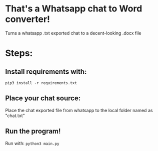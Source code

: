 # That's a Whatsapp chat to Word converter!
Turns a whatsapp .txt exported chat to a decent-looking .docx file

# Steps:
## Install requirements with:
`pip3 install -r requirements.txt`
## Place your chat source:
Place the chat exported file from whatsapp to the local folder named as "chat.txt"
## Run the program!
Run with:
`python3 main.py`

